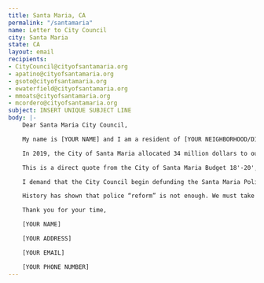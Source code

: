 ```yaml
---
title: Santa Maria, CA
permalink: "/santamaria"
name: Letter to City Council
city: Santa Maria
state: CA
layout: email
recipients:
- CityCouncil@cityofsantamaria.org
- apatino@cityofsantamaria.org
- gsoto@cityofsantamaria.org
- ewaterfield@cityofsantamaria.org
- mmoats@cityofsantamaria.org
- mcordero@cityofsantamaria.org
subject: INSERT UNIQUE SUBJECT LINE
body: |-
    Dear Santa Maria City Council,

    My name is [YOUR NAME] and I am a resident of [YOUR NEIGHBORHOOD/DISTRICT]. I am writing to demand that the Santa Maria City Council adopt a city budget that prioritizes community wellbeing, and redirects funding away from the police.

    In 2019, the City of Santa Maria allocated 34 million dollars to our police system, an inordinate 42.5% of our total budget. This is compared to just $4 million allocated towards community development (5.0% of the budget). Within the community development budget, $1.2 million was projected to be spent on CDBG & HOME Programs (3.5% of the city’s budget).

    This is a direct quote from the City of Santa Maria Budget 18'-20', "The City Council-appointed Block Grants Advisory Committee received a total of 32 applications requesting well over $1.4 million in CDBG funds for 2018-19. However, the City is only expecting to receive $1.3 million in CDBG funding. It is anticipated that this process will continue to be very competitive, particularly with the loss of funding from the State and private foundations to many non-profit agencies." Let it be noted that 100,000 dollars accounts for 0.125% of the budget.

    I demand that the City Council begin defunding the Santa Maria Police Department and re-allocate those funds to programs proven to more effectively promote a safe and equitable community: community-based mental health services, substance abuse treatment services, affordable housing programs, and more. I demand a budget that reflects the actual needs of Santa Maria residents.

    History has shown that police “reform” is not enough. We must take a hard look at the ways that the current system in place fails to serve–and in fact actively harms–our community, and come together to reimagine the role of police in our city.

    Thank you for your time,

    [YOUR NAME]

    [YOUR ADDRESS]

    [YOUR EMAIL]

    [YOUR PHONE NUMBER]
---
```


